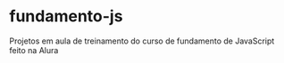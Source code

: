 # fundamento-js
Projetos em aula de treinamento do curso de fundamento de JavaScript feito na Alura
